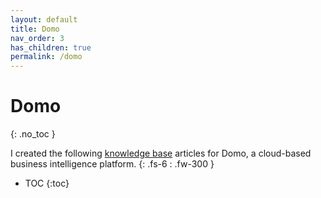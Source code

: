 ```yaml
---
layout: default
title: Domo
nav_order: 3
has_children: true
permalink: /domo
---
```


# Domo
{: .no_toc }

I created the following [knowledge base](https://domo-support.domo.com/s/knowledge-base/?language=en_US) articles for Domo, a cloud-based business intelligence platform.
{: .fs-6 : .fw-300 }

- TOC
{:toc}
